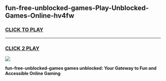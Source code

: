 
## fun-free-unblocked-games-Play-Unblocked-Games-Online-hv4fw
<h3>
<a href="https://premium76.site?title=fun-free-unblocked-games&ref=25A">CLICK TO PLAY</a></h3>
<hr>

<h3>
<a href="https://premium76.site?title=fun-free-unblocked-games&ref=25A">CLICK 2 PLAY</a>
  
</h3>

<a href="https://premium76.site?title=fun-free-unblocked-games&ref=25A"><img src="https://clearcache.store/games.png"></a>


**fun-free-unblocked-games games unblocked: Your Gateway to Fun and Accessible Online Gaming**

